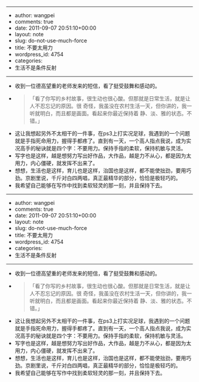 - --
- author: wangpei
- comments: true
- date: 2011-09-07 20:51:10+00:00
- layout: note
- slug: do-not-use-much-force
- title: 不要太用力
- wordpress_id: 4754
- categories:
- 生活不是条件反射
- --
- 收到一位德高望重的老师发来的短信，看了挺受鼓舞和感动的。
- <blockquote>「看了你写的乡村故事，很生动也很心酸。但那就是日常生活，就是让人不忍忘记的原因。很 奇怪，我虽没在农村生活一天，但你讲的，我一听就明白，而且都是画面。看起来你最近保持着 静、淡、雅的状态。不错。」</blockquote>
- 这让我想起另外不太相干的一件事，在ps3上打实况足球，我遇到的一个问题就是手指死命用力，握得手都疼了。直到有一天，一个高人指点我说，成为实况高手的秘诀就是四个字：不要用力。保持手指的柔软，保持机敏与灵活。
- 写字也是这样，越是想努力写出好作品，大作品，越是力不从心，都是因为太用力，内心僵硬，就发挥不出来了。
- 想想，生活也是这样，育儿也是这样，治国也是这样，都不能使拙劲，要用巧劲。京剧里说，千斤对白四两唱，真正最精华的部分，恰恰是极轻巧的。
- 我希望自己能够在写作中找到柔软轻灵的那一刻，并且保持下去。
- --
- author: wangpei
- comments: true
- date: 2011-09-07 20:51:10+00:00
- layout: note
- slug: do-not-use-much-force
- title: 不要太用力
- wordpress_id: 4754
- categories:
- 生活不是条件反射
- --
- 收到一位德高望重的老师发来的短信，看了挺受鼓舞和感动的。
- <blockquote>「看了你写的乡村故事，很生动也很心酸。但那就是日常生活，就是让人不忍忘记的原因。很 奇怪，我虽没在农村生活一天，但你讲的，我一听就明白，而且都是画面。看起来你最近保持着 静、淡、雅的状态。不错。」</blockquote>
- 这让我想起另外不太相干的一件事，在ps3上打实况足球，我遇到的一个问题就是手指死命用力，握得手都疼了。直到有一天，一个高人指点我说，成为实况高手的秘诀就是四个字：不要用力。保持手指的柔软，保持机敏与灵活。
- 写字也是这样，越是想努力写出好作品，大作品，越是力不从心，都是因为太用力，内心僵硬，就发挥不出来了。
- 想想，生活也是这样，育儿也是这样，治国也是这样，都不能使拙劲，要用巧劲。京剧里说，千斤对白四两唱，真正最精华的部分，恰恰是极轻巧的。
- 我希望自己能够在写作中找到柔软轻灵的那一刻，并且保持下去。
